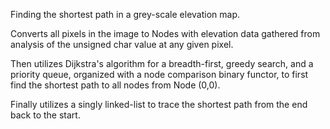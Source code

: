 
Finding the shortest path in a grey-scale elevation map. 

Converts all pixels in the image to Nodes with elevation data gathered from analysis of the unsigned char value at any given pixel. 

Then utilizes Dijkstra's algorithm for a breadth-first, greedy search, and a priority queue, organized with a node comparison binary functor, to first find the shortest path to all nodes from Node (0,0). 

Finally utilizes a singly linked-list to trace the shortest path from the end back to the start.
